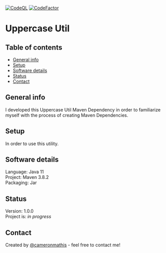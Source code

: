 [![CodeQL](https://github.com/cameronmathis/UppercaseUtil/actions/workflows/codeql-analysis.yml/badge.svg)](https://github.com/cameronmathis/UppercaseUtil/actions/workflows/codeql-analysis.yml)
[![CodeFactor](https://www.codefactor.io/repository/github/cameronmathis/UppercaseUtil/badge)](https://www.codefactor.io/repository/github/cameronmathis/UppercaseUtil)

# Uppercase Util

## Table of contents

- [General info](#general-info)
- [Setup](#setup)
- [Software details](#Software-details)
- [Status](#status)
- [Contact](#contact)

## General info

I developed this Uppercase Util Maven Dependency in order to familiarize myself with the process of creating Maven Dependencies.

## Setup

In order to use this utility.

## Software details

Language: Java 11 <br/>
Project: Maven 3.8.2 <br/>
Packaging: Jar <br/>

## Status

Version: 1.0.0 <br/>
Project is: _in progress_

## Contact

Created by [@cameronmathis](https://github.com/cameronmathis/) - feel free to contact me!
